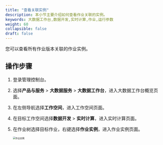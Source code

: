 ```yaml
---
title: "查看关联实例"
description: 本小节主要介绍如何查看作业关联的实例。 
keywords: 大数据工作台,数据开发,实时计算,作业,运行参数
weight: 60
collapsible: false
draft: false
---
```


您可以查看所有作业版本关联的作业实例。

## 操作步骤

1. 登录管理控制台。
2. 选择**产品与服务** > **大数据服务** > **大数据工作台**，进入大数据工作台概览页面。
3. 在左侧导航选择**工作空间**，进入工作空间页面。
4. 在目标工作空间选择**数据开发** > **实时计算**，进入实时计算页面。
5. 在作业树选择目标作业，右键选择**作业实例**，进入作业实例页面。

    <img src="/bigdata/dataomnis/_images/flink_job_instance.png" alt="作业实例" style="zoom:50%;" />
